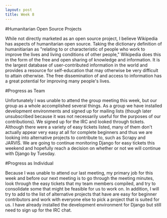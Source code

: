```yaml
---
layout: post
title: Week 8
---
```



#Humanitarian Open Source Projects 

While not directly marketed as an open source project, I believe Wikipedia has aspects of humanitarian open source. Taking the dictionary definition of humanitiarian as "relating to or characteristic of people who work to improve the lives and living conditions of other people," Wikipedia does this in the form of the free and open sharing of knowledge and information. It is the largest database of user-contributed information in the world and provides a resource for self-education that may otherwise be very difficult to attain otherwise. The free dissemination of and access to information has a great potential for improving  many people's lives. 

#Progress as Team 

Unfortunately I was unable to attend the group meeting this week, but our group as a whole accomplished several things. As a group we have installed development environments and signed up for mailing lists (though later unsubscribed because it was not necessarily useful for the purposes of our contributions). We signed up for the IRC and looked through tickets. Although there were a variety of easy tickets listed, many of them don't actually appear very easy at all for complete beginners and thus we are looking into alternative projects to contribute to, such as Scrapy and JARVIS. We are going to continue monitoring Django for easy tickets this weekend and hopefully reach a decision on whether or not we will continue with Django by Tuesday.  

#Progress as Individual 

Because I was unable to attend our last meeting, my primary job for this week and before our next meeting is to go through the meeting minutes, look through the easy tickets that my team members compiled, and try to consolidate some that might be feasible for us to work on. In addition, I will try to add to the list of alternative projects that have are easy for beginner contributors and work with everyone else to pick a project that is suited for us. I have already installed the development environment for Django but still need to sign up for the IRC chat. 